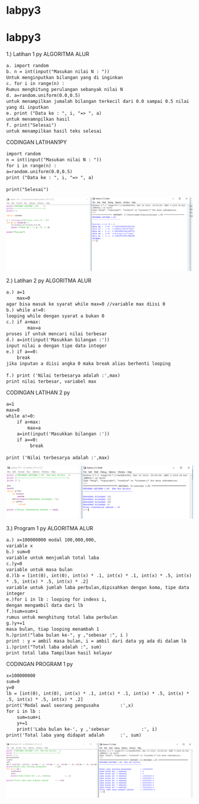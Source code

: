 # labpy3

# labpy3
1.) Latihan 1 py
ALGORITMA ALUR 
```
a. import random
b. n = int(input("Masukan nilai N : "))
Untuk menginputkan bilangan yang di inginkan
c. for i in range(n) :
Rumus menghitung perulangan sebanyak nilai N
d. a=random.uniform(0.0,0.5)
untuk menampilkan jumalah bilangan terkecil dari 0.0 sampai 0.5 nilai yang di inputkan
e. print ("Data ke : ", i, "=> ", a)
untuk menamnpilkan hasil
f. print("Selesai")
untuk menampilkan hasil teks selesai
```
CODINGAN LATIHAN1PY
```
import random
n = int(input("Masukan nilai N : "))
for i in range(n) :
a=random.uniform(0.0,0.5)
print ("Data ke : ", i, "=> ", a)
    
print("Selesai")
```

![img](https://github.com/Ekanurarifin/labpy3/blob/master/latihan1.PNG)

2.) Latihan 2 py
ALGORITMA ALUR

```
a.) a=1
    max=0
agar bisa masuk ke syarat while max=0 //variable max diisi 0
b.) while a!=0:
looping while dengan syarat a bukan 0
c.) if a>max:
        max=a
proses if untuk mencari nilai terbesar
d.) a=int(input('Masukkan bilangan :'))
input nilai a dengan tipe data integer
e.) if a==0:
    break
jika inputan a diisi angka 0 maka break alias berhenti looping
        
f.) print ('Nilai terbesarya adalah :',max)
print nilai terbesar, variabel max
```

CODINGAN LATIHAN 2 py

```
a=1
max=0
while a!=0:
    if a>max:
        max=a
    a=int(input('Masukkan bilangan :'))
    if a==0:
         break
        
print ('Nilai terbesarya adalah :',max)
```

![img](https://github.com/Ekanurarifin/labpy3/blob/master/latihan2.PNG)




3.) Program 1 py
ALGORITMA ALUR

```
a.) x=100000000 modal 100,000,000, 
variable x
b.) sum=0 
variable untuk menjumlah total laba
c.)y=0 
variable untuk masa bulan
d.)lb = [int(0), int(0), int(x) * .1, int(x) * .1, int(x) * .5, int(x) * .5, int(x) * .5, int(x) * .2] 
variable untuk jumlah laba perbulan,dipisahkan dengan koma, tipe data integer
e.)for i in lb : looping for indexs i, 
dengan mengambil data dari lb
f.)sum=sum+i 
rumus untuk menghitung total laba perbulan
g.)y+=1 
masa bulan, tiap looping menambah 1
h.)print("laba bulan ke-", y ,"sebesar :", i ) 
print : y = ambil masa bulan, i = ambil dari data yg ada di dalam lb
i.)print("Total laba adalah :", sum) 
print total laba Tampilkan hasil kelayar 
```

CODINGAN PROGRAM 1 py

```
x=100000000
sum=0
y=0
lb = [int(0), int(0), int(x) * .1, int(x) * .1, int(x) * .5, int(x) * .5, int(x) * .5, int(x) * .2]
print('Modal awal seorang pengusaha        :',x)
for i in lb :
    sum=sum+i
    y+=1
    print('Laba bulan ke-', y ,'sebesar            :', i)
print('Total laba yang didapat adalah      :', sum)
```

![img](https://github.com/Ekanurarifin/labpy3/blob/master/program1.PNG)
